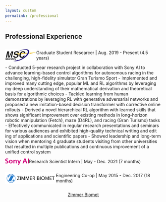 ```yaml
---
layout: custom
permalink: /professional
---
```

<!-- <div class="colored-block-grey" style="margin-bottom: 10px;">
  <div class="container">
    <div class="column1">
        <h2><p style="text-align: right;color:white;" class="emoji-text">📄</p></h2>
    </div>
    <div class="column2">
        <h2 style="color:white;text-align:left"> Professional Experience</h2>
    </div>
  </div>
</div> -->

## Professional Experience

<!-- <img src="professional/msc.jpg" height="40">

Graduate Student Researcher | [Mechanical Systems Control Laboratory](https://msc.berkeley.edu/)

<img src="professional/sony.svg" height="20"> Research Scientist Intern | [Sony AI](https://www.ai.sony/)

<img src="professional/zb.png" height="40">

Engineering Co-op | [Zimmer Biomet](https://www.zimmerbiomet.com/en) -->

<div style="display: flex; align-items: center;">
    <img src="professional/msc.jpg" height='40' alt="MSC">
    <div class="prof-head">
     <p> Graduate Student Researcer |<span class="date-head"> Aug. 2019 - Present (4.5 years) </span></p>
    </div>
</div>
- Conducted 5-year research project in collaboration with Sony AI to advance learning-based control algorithms for autonomous racing in the challenging, high-fidelity simulator Gran Turismo Sport
- Implemented and improved many cutting edge, popular ML and RL algorithms by leveraging my deep understanding of their mathematical derivation and theoretical basis for algorithmic choices
- Tackled learning from human demonstrations by leveraging RL with generative adversarial networks and proposed a new imitation-based decision transformer with corrective online rollouts
- Derived a novel hierarchical RL algorithm with learned skills that shows significant improvement over existing methods in long-horizon robotic manipulation (Fetch), maze (D4RL), and racing (Gran Turismo) tasks
- Effectively communicated in regular research presentations and seminars for various audiences and exhibited high-quality technical writing and edit ing of applications and scientific papers
- Showed leadership and long-term vision when mentoring 4 graduate students visiting from other universities that resulted in multiple publications and continuous improvement of a unified control system

<div style="display: flex; align-items: center;">
    <img src="professional/sony.svg" height='20' alt="Sony AI">
    <div class="prof-head">
     <p> Research Scientist Intern |<span class="date-head"> May - Dec. 2021 (7 months) </span></p>
    </div>
</div>



<div style="display: flex; align-items: center;">
    <img src="professional/zb.png" height='40' alt="Zimmer Biomet">
    <div class="prof-head">
     <p> Engineering Co-op |<span class="date-head"> May 2015 - Dec. 2017 (18 months) </span></p>
    </div>
</div>
<div>
    <p style="text-align:center;">
     <a href="https://www.zimmerbiomet.com/en/">Zimmer Biomet</a></p>
    </div>

